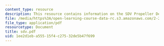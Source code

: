```yaml
---
content_type: resource
description: This resource contains information on the SDV Propeller Design Project.
file: /media/https%3A/open-learning-course-data-rc.s3.amazonaws.com/2-23-hydrofoils-and-propellers-spring-2007/1ee2d1eba55515f4c27532de5b47f699_sdv.pdf
file_type: application/pdf
resourcetype: Document
title: sdv.pdf
uid: 1ee2d1eb-a555-15f4-c275-32de5b47f699
---
```

